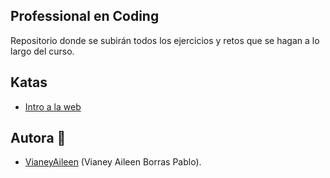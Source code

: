 ## Professional en Coding
Repositorio donde se subirán todos los ejercicios y retos que se hagan a lo largo del curso.

## Katas
- [Intro a la web](https://github.com/VianeyAileen/Devf/tree/master/Intro%20a%20la%20web)

## Autora :bust_in_silhouette:
- [VianeyAileen](https://github.com/VianeyAileen) (Vianey Aileen Borras Pablo).